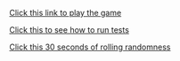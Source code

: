 [Click this link to play the game](https://cdn.rawgit.com/jasmeetsinghbhatia/Roll-A-Ball-3D/f8ac537c/Roll-a-Ball%203D/index.html)

[Click this to see how to run tests](https://cdn.rawgit.com/jasmeetsinghbhatia/Roll-A-Ball-3D/f8ac537c/How%20to%20run%20tests.mov)

[Click this 30 seconds of rolling randomness](https://cdn.rawgit.com/jasmeetsinghbhatia/Roll-A-Ball-3D/f8ac537c/30%20seconds%20of%20randomness.mov)


